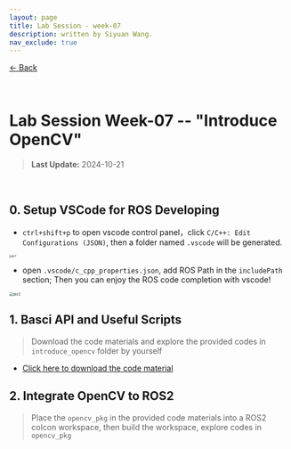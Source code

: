 ```yaml
---
layout: page
title: Lab Session - week-07 
description: written by Siyuan Wang.
nav_exclude: true
---
```


[← Back](https://rpai-lab.github.io/EE211/calendar/)

<br>

# Lab Session Week-07 -- "Introduce OpenCV"

> **Last Update:** 2024-10-21

<br>



## 0. Setup VSCode for ROS Developing

- `ctrl+shift+p` to open vscode control panel，click `C/C++: Edit Configurations (JSON)`, then a folder named `.vscode` will be generated.

<img src="https://rpai-lab.github.io/EE211/assets/lab/week7/imgs/pic1.png" alt="pic1" style="zoom:30%;" />

- open `.vscode/c_cpp_properties.json`, add ROS Path in the `includePath` section; Then you can enjoy the ROS code completion with vscode!

<img src="https://rpai-lab.github.io/EE211/assets/lab/week7/imgs/pic2.png" alt="pic2" style="zoom:45%;" />





## 1. Basci API and Useful Scripts

> Download the code materials and explore the provided codes in `introduce_opencv` folder by yourself


-  [Click here to download the code material](https://raw.githubusercontent.com/RPAI-Lab/EE212/refs/heads/24fall/assets/lab/week7/ee211-lab-week7-code-materials.zip)

## 2. Integrate OpenCV to ROS2 
> Place the `opencv_pkg` in the provided code materials into a ROS2 colcon workspace, then build the workspace, explore codes in `opencv_pkg`

<br>

<br>

